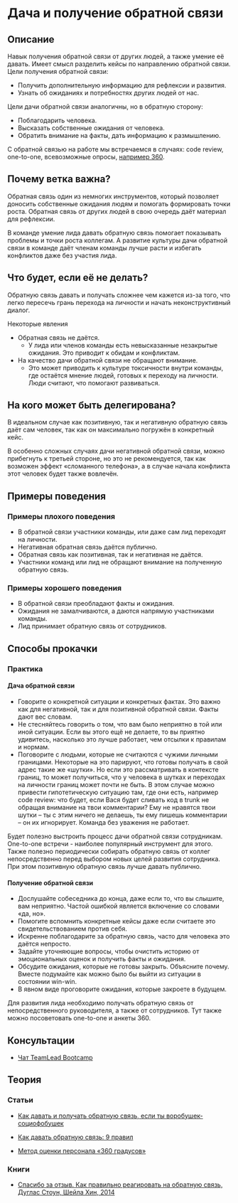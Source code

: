 # Дача и получение обратной связи
## Описание
Навык получения обратной связи от других людей, а также умение её давать. Имеет смысл разделить кейсы по направлению обратной связи.
Цели получения обратной связи:
- Получить дополнительную информацию для рефлексии и развития.
- Узнать об ожиданиях и потребностях других людей от нас.

Цели дачи обратной связи аналогичны, но в обратную сторону:
- Поблагодарить человека.
- Высказать собственные ожидания от человека.
- Обратить внимание на факты, дать информацию к размышлению.

С обратной связью на работе мы встречаемся в случаях: code review, one-to-one, всевозможные опросы, [например 360](http://www.elitarium.ru/metod-ocenka-360-gradusov-opros-podchinennyj-rukovoditel-organizaciya-kompetenciya-podrazdelenie-rezultat-razvitie/).

## Почему ветка важна?
Обратная связь один из немногих инструментов, который позволяет доносить собственные ожидания людям и помогать формировать точки роста. Обратная связь от других людей в свою очередь даёт материал для рефлексии.

В команде умение лида давать обратную связь помогает показывать проблемы и точки роста коллегам. А развитие культуры дачи обратной связи в команде даёт членам команды лучше расти и избегать конфликтов даже без участия лида.

## Что будет, если её не делать?
Обратную связь давать и получать сложнее чем кажется из-за того, что легко пересечь грань перехода на личности и начать неконструктивный диалог.

Некоторые явления
- Обратная связь не даётся.
  - У лида или членов команды есть невысказанные незакрытые ожидания. Это приводит к обидам и конфликтам.
- На качество дачи обратной связи не обращают внимание.
  - Это может приводить к культуре токсичности внутри команды, где остаётся мнение людей, готовых к переходу на личности. Люди считают, что помогают развиваться.

## На кого может быть делегирована?
В идеальном случае как позитивную, так и негативную обратную связь даёт сам человек, так как он максимально погружён в конкретный кейс.

В особенно сложных случаях дачи негативной обратной связи, можно прибегнуть к третьей стороне, но это не рекомендуется, так как возможен эффект «сломанного телефона», а в случае начала конфликта этот человек будет также вовлечён.

## Примеры поведения
### Примеры плохого поведения
- В обратной связи участники команды, или даже сам лид переходят на личности.
- Негативная обратная связь даётся публично.
- Обратная связь как позитивная, так и негативная не даётся.
- Участники команд или лид не обращают внимание на полученную обратную связь.

### Примеры хорошего поведения
- В обратной связи преобладают факты и ожидания.
- Ожидания не замалчиваются, а даются напрямую участниками команды.
- Лид принимает обратную связь от сотрудников.

## Способы прокачки
### Практика
#### Дача обратной связи
- Говорите о конкретной ситуации и конкретных фактах. Это важно как для негативной, так и для позитивной обратной связи. Факты дают вес словам.
- Не стесняйтесь говорить о том, что вам было неприятно в той или иной ситуации. Если вы этого ещё не делаете, то вы приятно удивитесь, насколько это лучше работает, чем отсылки к правилам и нормам.
- Поговорите с людьми, которые не считаются с чужими личными границами. Некоторые на это парируют, что готовы получать в свой адрес такие же «шутки». Но если это рассматривать в контексте границ, то может получиться, что у человека в шутках и переходах на личности границ может почти не быть. В этом случае можно привести гипотетическую ситуацию там, где они есть, например code review: что будет, если Вася будет сливать код в trunk не обращая внимание на твои комментарии? Ему не нравятся твои шутки – ты с этим ничего не делаешь, ты ему пишешь комментарии – он их игнорирует. Команда без уважения не работает.

Будет полезно выстроить процесс дачи обратной связи сотрудникам. One-to-one встречи - наиболее популярный инструмент для этого. Также полезно периодически собирать обратную связь от коллег непосредственно перед выбором новых целей развития сотрудника. При этом позитивную обратную связь лучше давать публично.

#### Получение обратной связи
- Дослушайте собеседника до конца, даже если то, что вы слышите, вам неприятно. Частой ошибкой является включение со словами «да, но».
- Помогите вспомнить конкретные кейсы даже если считаете это свидетельствованием против себя.
- Искренне поблагодарите за обратную связь, часто для человека это даётся непросто.
- Задайте уточняющие вопросы, чтобы очистить историю от эмоциональных оценок и получить факты и ожидания.
- Обсудите ожидания, которые не готовы закрыть. Объясните почему. Вместе подумайте как можно было бы выйти из ситуации в состоянии win-win.
- В явном виде проговорите ожидания, которые закроете в будущем.

Для развития лида необходимо получать обратную связь от непосредственного руководителя, а также от сотрудников. Тут также можно посоветовать one-to-one и анкеты 360.

## Консультации
- [Чат TeamLead Bootcamp](https://t.me/teamlead_bootcamp)

## Теория
### Статьи
<!-- yaspeller ignore:start -->
- [Как давать и получать обратную связь, если ты воробушек-социофобушек](https://habr.com/ru/company/yamoney/blog/441036/)
- [Как давать обратную связь: 9 правил](https://habr.com/ru/company/epam_systems/blog/442672/)

- [Метод оценки персонала «360 градусов»](http://www.elitarium.ru/metod-ocenka-360-gradusov-opros-podchinennyj-rukovoditel-organizaciya-kompetenciya-podrazdelenie-rezultat-razvitie/)
<!-- yaspeller ignore:end -->

### Книги
- [Спасибо за отзыв. Как правильно реагировать на обратную связь, Дуглас Стоун, Шейла Хин, 2014](https://www.litres.ru/duglas-stoun/spasibo-za-otzyv-kak-pravilno-reagirovat-na-obratnuu-svyaz/) 
